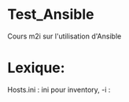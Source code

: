 # Test_Ansible
Cours m2i sur l'utilisation d'Ansible



# Lexique:

Hosts.ini : ini pour inventory, 
-i :

